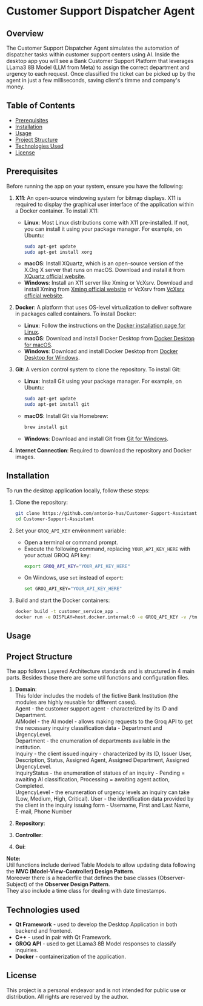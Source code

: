 # Customer Support Dispatcher Agent

## Overview
The Customer Support Dispatcher Agent simulates the automation of dispatcher tasks within customer support centers using AI. 
Inside the desktop app you will see a Bank Customer Support Platform that leverages LLama3 8B Model (LLM from Meta) to assign the correct department and urgency to each request.
Once classified the ticket can be picked up by the agent in just a few milliseconds, saving client's timme and company's money.

## Table of Contents
- [Prerequisites](#prerequisites)
- [Installation](#installation)
- [Usage](#usage)
- [Project Structure](#project-structure)
- [Technologies Used](#technologies-used)
- [License](#license)

## Prerequisites
Before running the app on your system, ensure you have the following:

1. **X11**: An open-source windowing system for bitmap displays. X11 is required to display the graphical user interface of the application within a Docker container. To install X11:
    - **Linux**: Most Linux distributions come with X11 pre-installed. If not, you can install it using your package manager. For example, on Ubuntu:
        ```sh
        sudo apt-get update
        sudo apt-get install xorg
        ```
    - **macOS**: Install XQuartz, which is an open-source version of the X.Org X server that runs on macOS. Download and install it from [XQuartz official website](https://www.xquartz.org/).
    - **Windows**: Install an X11 server like Xming or VcXsrv. Download and install Xming from [Xming official website](https://sourceforge.net/projects/xming/) or VcXsrv from [VcXsrv official website](https://sourceforge.net/projects/vcxsrv/).

2. **Docker**: A platform that uses OS-level virtualization to deliver software in packages called containers. To install Docker:
    - **Linux**: Follow the instructions on the [Docker installation page for Linux](https://docs.docker.com/engine/install/#server).
    - **macOS**: Download and install Docker Desktop from [Docker Desktop for macOS](https://docs.docker.com/desktop/install/mac-install/).
    - **Windows**: Download and install Docker Desktop from [Docker Desktop for Windows](https://docs.docker.com/desktop/install/windows-install/).

3. **Git**: A version control system to clone the repository. To install Git:
    - **Linux**: Install Git using your package manager. For example, on Ubuntu:
        ```sh
        sudo apt-get update
        sudo apt-get install git
        ```
    - **macOS**: Install Git via Homebrew:
        ```sh
        brew install git
        ```
    - **Windows**: Download and install Git from [Git for Windows](https://gitforwindows.org/).

4. **Internet Connection**: Required to download the repository and Docker images.


## Installation
To run the desktop application locally, follow these steps:

1. Clone the repository:
    ```sh
    git clone https://github.com/antonio-hus/Customer-Support-Assistant.git
    cd Customer-Support-Assistant
    ```

2. Set your `GROQ_API_KEY` environment variable:
    - Open a terminal or command prompt.
    - Execute the following command, replacing `YOUR_API_KEY_HERE` with your actual GROQ API key:
      ```sh
      export GROQ_API_KEY="YOUR_API_KEY_HERE"
      ```
    - On Windows, use `set` instead of `export`:
      ```sh
      set GROQ_API_KEY="YOUR_API_KEY_HERE"
      ```

3. Build and start the Docker containers:
    ```sh
    docker build -t customer_service_app .
    docker run -e DISPLAY=host.docker.internal:0 -e GROQ_API_KEY -v /tmp/.X11-unix:/tmp/.X11-unix customer_service_app
    ```

## Usage

## Project Structure
The app follows Layered Architecture standards and is structured in 4 main parts. Besides those there are some util functions and configuration files.

1. **Domain**:  
This folder includes the models of the fictive Bank Institution (the modules are highly reusable for different cases).  
Agent - the customer support agent - characterized by its ID and Department.  
AIModel - the AI model - allows making requests to the Groq API to get the necessary inquiry classification data - Department and UrgencyLevel.  
Department - the enumeration of departments available in the institution.  
Inquiry - the client issued inquiry - characterized by its ID, Issuer User, Description, Status, Assigned Agent, Assigned Department, Assigned UrgencyLevel.  
InquiryStatus - the enumeration of statues of an inquiry - Pending = awaiting AI classification, Processing = awaiting agent action, Completed.  
UrgencyLevel - the enumeration of urgency levels an inquiry can take (Low, Medium, High, Critical).
User - the identification data provided by the client in the inquiry issuing form - Username, First and Last Name, E-mail, Phone Number

3. **Repository**:
4. **Controller**:
5. **Gui**:
  
**Note:**  
Util functions include derived Table Models to allow updating data following the **MVC (Model-View-Controller) Design Pattern**.  
Moreover there is a headerfile that defines the base classes (Observer-Subject) of the **Observer Design Pattern**.  
They also include a time class for dealing with date timestamps.

## Technologies used
- **Qt Framework** - used to develop the Desktop Application in both backend and frontend.
- **C++** - used in pair with Qt Framework.
- **GROQ API** - used to get LLama3 8B Model responses to classify inquiries.
- **Docker** - containerization of the application.

## License
This project is a personal endeavor and is not intended for public use or distribution. All rights are reserved by the author.
